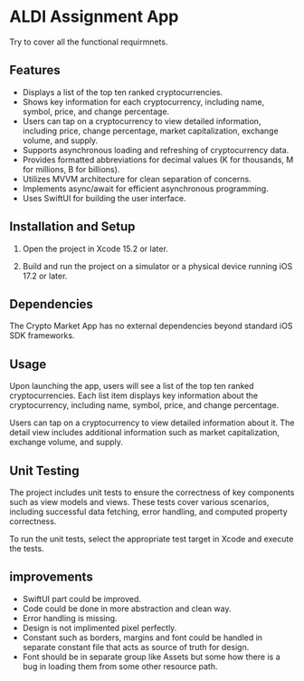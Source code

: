 # ALDI Assignment App

Try to cover all the functional requirmnets.

## Features

- Displays a list of the top ten ranked cryptocurrencies.
- Shows key information for each cryptocurrency, including name, symbol, price, and change percentage.
- Users can tap on a cryptocurrency to view detailed information, including price, change percentage, market capitalization, exchange volume, and supply.
- Supports asynchronous loading and refreshing of cryptocurrency data.
- Provides formatted abbreviations for decimal values (K for thousands, M for millions, B for billions).
- Utilizes MVVM architecture for clean separation of concerns.
- Implements async/await for efficient asynchronous programming.
- Uses SwiftUI for building the user interface.

## Installation and Setup

1. Open the project in Xcode 15.2 or later.

2. Build and run the project on a simulator or a physical device running iOS 17.2 or later.

## Dependencies

The Crypto Market App has no external dependencies beyond standard iOS SDK frameworks.

## Usage

Upon launching the app, users will see a list of the top ten ranked cryptocurrencies. Each list item displays key information about the cryptocurrency, including name, symbol, price, and change percentage.

Users can tap on a cryptocurrency to view detailed information about it. The detail view includes additional information such as market capitalization, exchange volume, and supply.

## Unit Testing

The project includes unit tests to ensure the correctness of key components such as view models and views. These tests cover various scenarios, including successful data fetching, error handling, and computed property correctness.

To run the unit tests, select the appropriate test target in Xcode and execute the tests.

## improvements

- SwiftUI part could be improved. 
- Code could be done in more abstraction and clean way.
- Error handling is missing.
- Design is not implimented pixel perfectly.
- Constant such as borders, margins and font could be handled in separate constant file that acts as source of truth for design.
- Font should be in separate group like Assets but some how there is a bug in loading them from some other resource path. 
